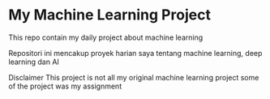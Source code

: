 # My Machine Learning Project
This repo contain my daily project about machine learning

Repositori ini mencakup proyek harian saya tentang machine learning, deep learning dan AI

Disclaimer
This project is not all my original machine learning project
some of the project was my assignment
